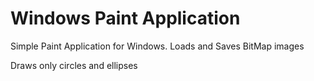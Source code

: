# Windows Paint Application

Simple Paint Application for Windows.
Loads and Saves BitMap images

Draws only circles and ellipses
